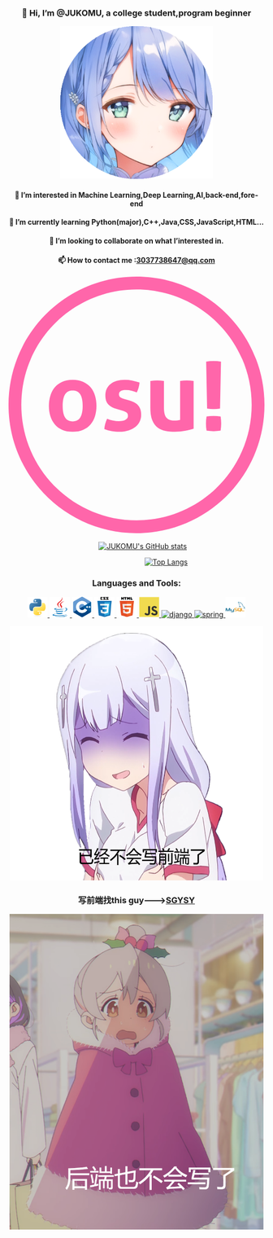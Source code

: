 <div align=center>
 <div>
  
 ### 👋 Hi, I’m @JUKOMU, a college student,program beginner
  
</div>
<div>
<img src="https://github.com/JUKOMU/JUKOMU/blob/main/IMG/2.png" width="300px" height="300px">
</div>
<div>
 
#### 👀 I’m interested in Machine Learning,Deep Learning,AI,back-end,fore-end
#### 🌱 I’m currently learning Python(major),C++,Java,CSS,JavaScript,HTML...
#### 💞️ I’m looking to collaborate on what I’interested in.
#### 📫 How to contact me :3037738647@qq.com

 </div>
</div>
 <svg fill="#FF66AA" role="img" viewBox="0 0 24 24" xmlns="http://www.w3.org/2000/svg"><title>osu!</title><path d="M7.698 10.362c-.1855-.2184-.4189-.3905-.7002-.5162-.2813-.1257-.6104-.1885-.9874-.1885s-.7046.0628-.9829.1885-.5088.2978-.6912.5162c-.1827.2185-.3203.4773-.413.7765-.0928.2993-.1391.6194-.1391.9605 0 .3412.0463.6584.1391.9516.0927.2933.2303.5491.413.7675.1824.2185.4129.3891.6912.5116.2783.1226.6059.1841.9829.1841s.7061-.0615.9875-.1841c.2813-.1226.5146-.2931.7002-.5116.1855-.2184.3231-.4742.413-.7675.0897-.2931.1346-.6104.1346-.9516 0-.3411-.0449-.6612-.1346-.9605-.0899-.2992-.2276-.558-.4131-.7765zm-.965 2.8096c-.1467.2484-.3875.3725-.7227.3725-.3291 0-.567-.1241-.7136-.3725-.1467-.2483-.2199-.6059-.2199-1.0727s.0732-.8243.2199-1.0727c.1466-.2482.3844-.3725.7136-.3725.3352 0 .5759.1243.7227.3725.1466.2484.2199.6059.2199 1.0727.0001.4668-.0733.8245-.2199 1.0727zm11.8894-.8303-.0898-4.3896a4.5409 4.5409 0 0 1 .6912-.0539c.2334 0 .4668.0179.7002.0539l-.0898 4.3896c-.2096.0359-.41.0538-.6015.0538a3.4957 3.4957 0 0 1-.6103-.0538zm1.3196 1.4003c0 .2215-.0179.443-.0538.6643a4.2055 4.2055 0 0 1-.6553.0538 4.1414 4.1414 0 0 1-.6642-.0538 4.0882 4.0882 0 0 1-.0539-.6553c0-.2154.018-.4367.0539-.6643a4.0876 4.0876 0 0 1 .6552-.0538c.2155 0 .4368.018.6643.0538.0359.2276.0538.446.0538.6553zm-3.2226-4.0305c.2095 0 .422.018.6373.0539v4.4614c-.1916.0659-.4443.1302-.7585.193-.3141.0629-.6418.0943-.9829.0943-.3052 0-.5985-.024-.8798-.0718-.2813-.0479-.5282-.1495-.7405-.3052-.2125-.1555-.3815-.3829-.5072-.6823-.1257-.2991-.1885-.697-.1885-1.1938V9.765a3.8725 3.8725 0 0 1 .6373-.0539c.2094 0 .4219.018.6373.0539v2.4596c0 .2455.0194.4474.0584.6059.0388.1586.0988.2843.1795.377a.6606.6606 0 0 0 .3007.1974c.1197.0391.2603.0584.4219.0584.2214 0 .407-.0209.5566-.0628V9.765a3.8218 3.8218 0 0 1 .6284-.0539zm-4.3625 2.6841c.0538.1497.0808.3321.0808.5476 0 .2215-.0464.428-.1392.6194-.0928.1916-.2274.3577-.4039.4982-.1766.1407-.3905.2514-.6418.3322-.2514.0808-.5356.1212-.8528.1212a5.2984 5.2984 0 0 1-.395-.0135 3.1226 3.1226 0 0 1-.3456-.0448 4.0482 4.0482 0 0 1-.3277-.0763 3.9336 3.9336 0 0 1-.35-.1166 2.5768 2.5768 0 0 1 .0852-.4893 3.0737 3.0737 0 0 1 .1751-.4802c.1975.0779.3844.1362.561.1751.1765.039.3605.0584.5521.0584.0838 0 .175-.0075.2738-.0225a.9945.9945 0 0 0 .2737-.0808.6467.6467 0 0 0 .2109-.1526c.0569-.0628.0853-.145.0853-.2469 0-.1436-.0434-.2469-.1302-.3097-.0868-.0628-.208-.1181-.3636-.1661l-.5565-.1616c-.3352-.0956-.5969-.2379-.7855-.4263-.1885-.1886-.2827-.4713-.2827-.8484 0-.4547.163-.8108.4892-1.0682.3261-.2573.7705-.386 1.333-.386.2334 0 .4638.0211.6913.0629.2273.0419.4578.1048.6912.1885-.012.1557-.0419.3173-.0897.4847-.048.1676-.1048.3142-.1706.4398a3.58 3.58 0 0 0-.4757-.1571 2.18 2.18 0 0 0-.5477-.0673c-.2034 0-.3621.0314-.4758.0943-.1137.0629-.1705.1631-.1705.3007 0 .1317.0403.2244.1211.2783.0809.0538.1959.1048.3456.1526l.5117.1526c.1675.048.3187.1063.4533.1751.1347.0688.2498.1541.3456.2558.0958.1016.1707.2272.2246.3768zM12 0C5.3726 0 0 5.3726 0 12.0001 0 18.6273 5.3726 24 12 24c6.6275 0 12-5.3727 12-11.9999C24 5.3726 18.6275 0 12 0zm0 22.8c-5.9647 0-10.8-4.8354-10.8-10.7999C1.2 6.0353 6.0353 1.2 12 1.2s10.8 4.8353 10.8 10.8001C22.8 17.9646 17.9647 22.8 12 22.8z"/></svg>
<p></p>
<p>

&nbsp;&nbsp;&nbsp;&nbsp;&nbsp;&nbsp;&nbsp;&nbsp;&nbsp;&nbsp;&nbsp;&nbsp;&nbsp;&nbsp;&nbsp;&nbsp;&nbsp;&nbsp;&nbsp;&nbsp;&nbsp;&nbsp;&nbsp;&nbsp;&nbsp;&nbsp;&nbsp;&nbsp;&nbsp;&nbsp;&nbsp;&nbsp;&nbsp;&nbsp;&nbsp;&nbsp;&nbsp;&nbsp;&nbsp;&nbsp;&nbsp;&nbsp;&nbsp;&nbsp;       [![JUKOMU's GitHub stats](https://github-readme-stats.vercel.app/api?username=jukomu&show_icons=true&theme=dracula)](https://github.com/anuraghazra/github-readme-stats)

 </p>
 <p>
 
&nbsp;&nbsp;&nbsp;&nbsp;&nbsp;&nbsp;&nbsp;&nbsp;&nbsp;&nbsp;&nbsp;&nbsp;&nbsp;&nbsp;&nbsp;&nbsp;&nbsp;&nbsp;&nbsp;&nbsp;&nbsp;&nbsp;&nbsp;&nbsp;&nbsp;&nbsp;&nbsp;&nbsp;&nbsp;&nbsp;&nbsp;&nbsp;&nbsp;&nbsp;&nbsp;&nbsp;&nbsp;&nbsp;&nbsp;&nbsp;&nbsp;&nbsp;&nbsp;&nbsp;&nbsp;&nbsp;&nbsp;&nbsp;&nbsp;&nbsp;&nbsp;&nbsp;&nbsp;&nbsp;&nbsp;&nbsp;&nbsp;&nbsp;&nbsp;&nbsp;&nbsp;&nbsp;&nbsp;&nbsp;&nbsp;&nbsp;&nbsp;        [![Top Langs](https://github-readme-stats.vercel.app/api/top-langs/?username=jukomu)](https://github.com/anuraghazra/github-readme-stats)

  </p>
<h3 align="center">Languages and Tools:</h3>
<p align="center"> 
 <a href="https://www.python.org" target="_blank" rel="noreferrer"> <img src="https://raw.githubusercontent.com/devicons/devicon/master/icons/python/python-original.svg" alt="python" width="40" height="40"/> </a>
 <a href="https://www.java.com" target="_blank" rel="noreferrer"> <img src="https://raw.githubusercontent.com/devicons/devicon/master/icons/java/java-original.svg" alt="java" width="40" height="40"/> </a>
 <a href="https://www.w3schools.com/cpp/" target="_blank" rel="noreferrer"> <img src="https://raw.githubusercontent.com/devicons/devicon/master/icons/cplusplus/cplusplus-original.svg" alt="cplusplus" width="40" height="40"/> </a> 
 <a href="https://www.w3schools.com/css/" target="_blank" rel="noreferrer"> <img src="https://raw.githubusercontent.com/devicons/devicon/master/icons/css3/css3-original-wordmark.svg" alt="css3" width="40" height="40"/> </a> 
 <a href="https://www.w3.org/html/" target="_blank" rel="noreferrer"> <img src="https://raw.githubusercontent.com/devicons/devicon/master/icons/html5/html5-original-wordmark.svg" alt="html5" width="40" height="40"/> </a> 
 <a href="https://developer.mozilla.org/en-US/docs/Web/JavaScript" target="_blank" rel="noreferrer"> <img src="https://raw.githubusercontent.com/devicons/devicon/master/icons/javascript/javascript-original.svg" alt="javascript" width="40" height="40"/> </a>
  <a href="https://www.djangoproject.com/" target="_blank" rel="noreferrer"> <img src="https://cdn.worldvectorlogo.com/logos/django.svg" alt="django" width="40" height="40"/> </a>
  <a href="https://spring.io/" target="_blank" rel="noreferrer"> <img src="https://www.vectorlogo.zone/logos/springio/springio-icon.svg" alt="spring" width="40" height="40"/> </a> 
 <a href="https://www.mysql.com/" target="_blank" rel="noreferrer"> <img src="https://raw.githubusercontent.com/devicons/devicon/master/icons/mysql/mysql-original-wordmark.svg" alt="mysql" width="40" height="40"/> </a>
  </p>
  <div align=center>
<img src="https://github.com/JUKOMU/JUKOMU/blob/main/IMG/541431167395903722.png" width="500px" height="500px">
</div>

<h3 align="center" font-size="20px"> 
写前端找this guy———><a href="https://github.com/SGYSY">SGYSY</a>

</h3>

<div align=center>
<img src="https://github.com/JUKOMU/JUKOMU/blob/main/IMG/%E5%90%8E%E7%AB%AF%E4%B9%9F%E4%B8%8D%E4%BC%9A%E5%86%99%E4%BA%86.png" width="500px">
 
 
</div>
<!---
JUKOMU/JUKOMU is a ✨ special ✨ repository because its `README.md` (this file) appears on your GitHub profile.
You can click the Preview link to take a look at your changes.
--->
